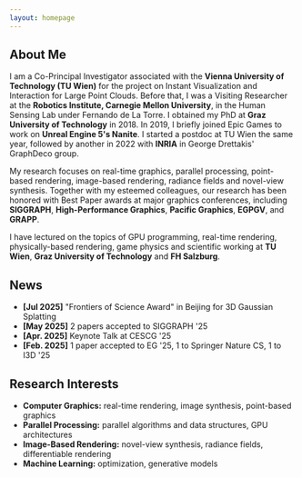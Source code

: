```yaml
---
layout: homepage
---
```


## About Me

I am a Co-Principal Investigator associated with the **Vienna University of Technology (TU Wien)** for the project on Instant Visualization and Interaction for Large Point Clouds. Before that, I was a Visiting Researcher at the **Robotics Institute, Carnegie Mellon University**, in the Human Sensing Lab under Fernando de La Torre. I obtained my PhD at **Graz University of Technology** in 2018. In 2019, I briefly joined Epic Games to work on **Unreal Engine 5's Nanite**. I started a postdoc at TU Wien the same year, followed by another in 2022 with **INRIA** in George Drettakis' GraphDeco group. 

My research focuses on real-time graphics, parallel processing, point-based rendering, image-based rendering, radiance fields and novel-view synthesis. Together with my esteemed colleagues, our research has been honored with Best Paper awards at major graphics conferences, including **SIGGRAPH**, **High-Performance Graphics**, **Pacific Graphics**, **EGPGV**, and **GRAPP**.

I have lectured on the topics of GPU programming, real-time rendering, physically-based rendering, game physics and scientific working at **TU Wien**, **Graz University of Technology** and **FH Salzburg**.

## News
- **[Jul 2025]** "Frontiers of Science Award" in Beijing for 3D Gaussian Splatting
- **[May 2025]** 2 papers accepted to SIGGRAPH '25
- **[Apr. 2025]** Keynote Talk at CESCG '25
- **[Feb. 2025]** 1 paper accepted to EG '25, 1 to Springer Nature CS, 1 to I3D '25

## Research Interests

- **Computer Graphics:** real-time rendering, image synthesis, point-based graphics
- **Parallel Processing:** parallel algorithms and data structures, GPU architectures
- **Image-Based Rendering:** novel-view synthesis, radiance fields, differentiable rendering 
- **Machine Learning:** optimization, generative models